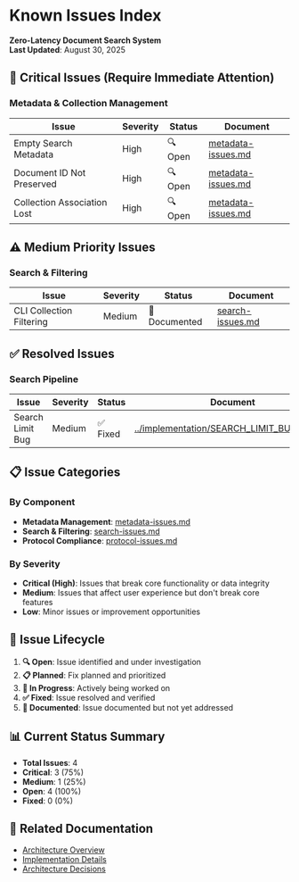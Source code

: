 # Known Issues Index

**Zero-Latency Document Search System**  
**Last Updated**: August 30, 2025  

## 🚨 Critical Issues (Require Immediate Attention)

### Metadata & Collection Management
| Issue | Severity | Status | Document |
|-------|----------|--------|----------|
| Empty Search Metadata | High | 🔍 Open | [metadata-issues.md](metadata-issues.md) |
| Document ID Not Preserved | High | 🔍 Open | [metadata-issues.md](metadata-issues.md) |
| Collection Association Lost | High | 🔍 Open | [metadata-issues.md](metadata-issues.md) |

## ⚠️ Medium Priority Issues

### Search & Filtering
| Issue | Severity | Status | Document |
|-------|----------|--------|----------|
| CLI Collection Filtering | Medium | 📝 Documented | [search-issues.md](search-issues.md) |

## ✅ Resolved Issues

### Search Pipeline
| Issue | Severity | Status | Document |
|-------|----------|--------|----------|
| Search Limit Bug | Medium | ✅ Fixed | [../implementation/SEARCH_LIMIT_BUG_FIX.md](../implementation/SEARCH_LIMIT_BUG_FIX.md) |

## 📋 Issue Categories

### By Component
- **Metadata Management**: [metadata-issues.md](metadata-issues.md)
- **Search & Filtering**: [search-issues.md](search-issues.md)
- **Protocol Compliance**: [protocol-issues.md](protocol-issues.md)

### By Severity
- **Critical (High)**: Issues that break core functionality or data integrity
- **Medium**: Issues that affect user experience but don't break core features
- **Low**: Minor issues or improvement opportunities

## 🔄 Issue Lifecycle

1. **🔍 Open**: Issue identified and under investigation
2. **📋 Planned**: Fix planned and prioritized
3. **🚧 In Progress**: Actively being worked on
4. **✅ Fixed**: Issue resolved and verified
5. **📝 Documented**: Issue documented but not yet addressed

## 📊 Current Status Summary

- **Total Issues**: 4
- **Critical**: 3 (75%)
- **Medium**: 1 (25%)
- **Open**: 4 (100%)
- **Fixed**: 0 (0%)

## 🔗 Related Documentation

- [Architecture Overview](../CURRENT_ARCHITECTURE.md)
- [Implementation Details](../implementation/)
- [Architecture Decisions](../adr/)
